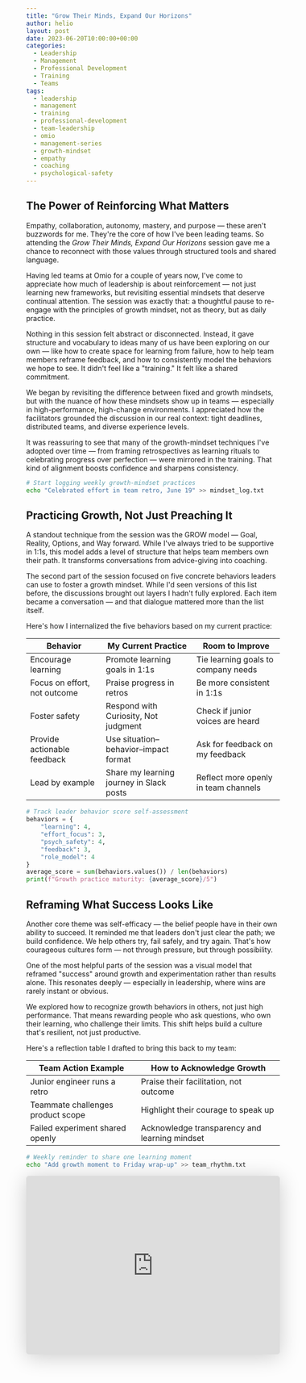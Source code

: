 ```yaml
---
title: "Grow Their Minds, Expand Our Horizons"
author: helio
layout: post
date: 2023-06-20T10:00:00+00:00
categories:
  - Leadership
  - Management
  - Professional Development
  - Training
  - Teams
tags:
  - leadership
  - management
  - training
  - professional-development
  - team-leadership
  - omio
  - management-series
  - growth-mindset
  - empathy
  - coaching
  - psychological-safety
---
```


## The Power of Reinforcing What Matters

Empathy, collaboration, autonomy, mastery, and purpose — these aren't buzzwords for me. They're the core of how I've been leading teams. So attending the _Grow Their Minds, Expand Our Horizons_ session gave me a chance to reconnect with those values through structured tools and shared language.

Having led teams at Omio for a couple of years now, I've come to appreciate how much of leadership is about reinforcement — not just learning new frameworks, but revisiting essential mindsets that deserve continual attention. The session was exactly that: a thoughtful pause to re-engage with the principles of growth mindset, not as theory, but as daily practice.

Nothing in this session felt abstract or disconnected. Instead, it gave structure and vocabulary to ideas many of us have been exploring on our own — like how to create space for learning from failure, how to help team members reframe feedback, and how to consistently model the behaviors we hope to see. It didn't feel like a "training." It felt like a shared commitment.

We began by revisiting the difference between fixed and growth mindsets, but with the nuance of how these mindsets show up in teams — especially in high-performance, high-change environments. I appreciated how the facilitators grounded the discussion in our real context: tight deadlines, distributed teams, and diverse experience levels.

It was reassuring to see that many of the growth-mindset techniques I've adopted over time — from framing retrospectives as learning rituals to celebrating progress over perfection — were mirrored in the training. That kind of alignment boosts confidence and sharpens consistency.

```bash
# Start logging weekly growth-mindset practices
echo "Celebrated effort in team retro, June 19" >> mindset_log.txt
```

## Practicing Growth, Not Just Preaching It

A standout technique from the session was the GROW model — Goal, Reality, Options, and Way forward. While I've always tried to be supportive in 1:1s, this model adds a level of structure that helps team members own their path. It transforms conversations from advice-giving into coaching.

The second part of the session focused on five concrete behaviors leaders can use to foster a growth mindset. While I'd seen versions of this list before, the discussions brought out layers I hadn't fully explored. Each item became a conversation — and that dialogue mattered more than the list itself.

Here's how I internalized the five behaviors based on my current practice:

| Behavior                     | My Current Practice                      | Room to Improve                      |
| ---------------------------- | ---------------------------------------- | ------------------------------------ |
| Encourage learning           | Promote learning goals in 1:1s           | Tie learning goals to company needs  |
| Focus on effort, not outcome | Praise progress in retros                | Be more consistent in 1:1s           |
| Foster safety                | Respond with Curiosity, Not judgment     | Check if junior voices are heard     |
| Provide actionable feedback  | Use situation–behavior–impact format     | Ask for feedback on my feedback      |
| Lead by example              | Share my learning journey in Slack posts | Reflect more openly in team channels |

```python
# Track leader behavior score self-assessment
behaviors = {
    "learning": 4,
    "effort_focus": 3,
    "psych_safety": 4,
    "feedback": 3,
    "role_model": 4
}
average_score = sum(behaviors.values()) / len(behaviors)
print(f"Growth practice maturity: {average_score}/5")
```

## Reframing What Success Looks Like

Another core theme was self-efficacy — the belief people have in their own ability to succeed. It reminded me that leaders don't just clear the path; we build confidence. We help others try, fail safely, and try again. That's how courageous cultures form — not through pressure, but through possibility.

One of the most helpful parts of the session was a visual model that reframed "success" around growth and experimentation rather than results alone. This resonates deeply — especially in leadership, where wins are rarely instant or obvious.

We explored how to recognize growth behaviors in others, not just high performance. That means rewarding people who ask questions, who own their learning, who challenge their limits. This shift helps build a culture that's resilient, not just productive.

Here's a reflection table I drafted to bring this back to my team:

| Team Action Example               | How to Acknowledge Growth                     |
| --------------------------------- | --------------------------------------------- |
| Junior engineer runs a retro      | Praise their facilitation, not outcome        |
| Teammate challenges product scope | Highlight their courage to speak up           |
| Failed experiment shared openly   | Acknowledge transparency and learning mindset |

```bash
# Weekly reminder to share one learning moment
echo "Add growth moment to Friday wrap-up" >> team_rhythm.txt
```

<iframe class="speakerdeck-iframe" frameborder="0" src="https://speakerdeck.com/player/beacf385be0c4def837093e03c06ad32" title="Grow Their Minds, Expand Our Horizons" allowfullscreen="true" style="border: 0px; background: padding-box padding-box rgba(0, 0, 0, 0.1); margin: 0px; padding: 0px; border-radius: 6px; box-shadow: rgba(0, 0, 0, 0.2) 0px 5px 40px; width: 100%; height: auto; aspect-ratio: 560 / 394;" data-ratio="1.4213197969543148"></iframe>
